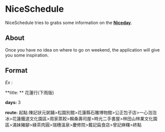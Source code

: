NiceSchedule
===============

NiceSchedule tries to grabs some information on the [**Niceday**](http://plan.niceday.tw).

## About

Once you have no idea on where to go on weekend, the application will give you some inspiration.

## Format
*Ex :*

**title:  ** 花蓮行(下雨版)

**days:** 3

**route:** 起點:陳記狀元粥鋪>松園別館>花蓮縣石雕博物館>公正包子店>一心泡泡冰>花蓮鐵道文化園區>周家蒸餃>賴桑壽司屋>時光二手書屋>林田山林業文化園區>滿妹豬腳>綠茶肉圓>瑞穗溫泉>慶修院>戴記扁食店>曾記麻糬>終點
